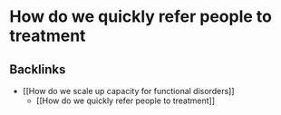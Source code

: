 # How do we quickly refer people to treatment
## Backlinks
* [[How do we scale up capacity for functional disorders]]
	* [[How do we quickly refer people to treatment]]

<!-- #work #work/research-idea/2. shapeable# -->

<!-- {BearID:38046877-A0A3-4E08-941F-80F487357E70-29936-00001C48C8C4220E} -->
